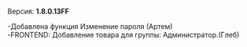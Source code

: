 Версия: **1.8.0.13FF**

-Добавлена функция Изменение пароля (Артем)<br>
-FRONTEND: Добавление товара для группы: Администратор.(Глеб)